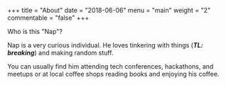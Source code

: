 +++
title = "About"
date = "2018-06-06"
menu = "main"
weight = "2"
commentable = "false"
+++

Who is this "Nap"?

Nap is a very curious individual. He loves tinkering with things (***TL: breaking***) and making random stuff.

You can usually find him attending tech conferences, hackathons, and meetups or at local coffee shops reading books and enjoying his coffee.
